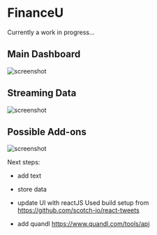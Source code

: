 FinanceU
===================

Currently a work in progress...

Main Dashboard
-------------------
![screenshot](http://i.imgur.com/TRFu9Fo.png)

Streaming Data
-------------------
![screenshot](http://i.imgur.com/zULD3HE.png)

Possible Add-ons
-------------------
![screenshot](http://i.imgur.com/VdJHkTF.png)

Next steps:

+ add text

+ store data

+ update UI with reactJS
Used build setup from https://github.com/scotch-io/react-tweets

+ add quandl
https://www.quandl.com/tools/api
